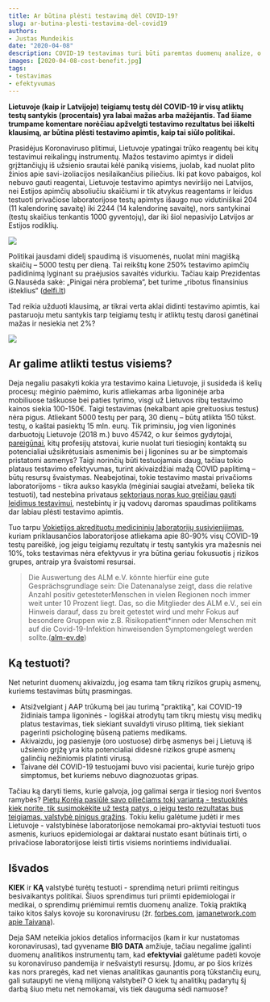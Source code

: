 ```yaml
---
title: Ar būtina plėsti testavimą dėl COVID-19?
slug: ar-butina-plesti-testavima-del-covid19
authors:
- Justas Mundeikis
date: "2020-04-08"
description: COVID-19 testavimas turi būti paremtas duomenų analize, o sprendimą ką ir kiek testuoti turi priimti epidemiologai, o ne politikai
images: [2020-04-08-cost-benefit.jpg]
tags:
- testavimas
- efektyvumas
---
```


**Lietuvoje (kaip ir Latvijoje) teigiamų testų dėl COVID-19 ir visų atliktų testų santykis (procentais) yra labai mažas arba mažėjantis. Tad šiame trumpame komentare norėčiau apžvelgti testavimo rezultatus bei iškelti klausimą, ar būtina plėsti testavimo apimtis, kaip tai siūlo politikai.**<!--more-->

Prasidėjus Koronaviruso plitimui, Lietuvoje ypatingai trūko reagentų bei kitų testavimui reikalingų instrumentų. Mažos testavimo apimtys ir dideli grįžtančiųjų iš užsienio srautai kėlė paniką visiems, juolab, kad nuolat plito žinios apie savi-izoliacijos nesilaikančius piliečius. Iki pat kovo pabaigos, kol nebuvo gauti reagentai, Lietuvoje testavimo apimtys neviršijo nei Latvijos, nei Estijos apimčių absoliučiu skaičiumi ir tik atvykus reagentams ir leidus testuoti privačiose laboratorijose testų apimtys išaugo nuo vidutiniškai 204 (11 kalendorinę savaitę) iki 2244 (14 kalendorinę savaitę), nors santykinai (testų skaičius tenkantis 1000 gyventojų), dar iki šiol nepasivijo Latvijos ar Estijos rodiklių.

![](/post/2020-04-08-ar-butina-plesti-testavima_files/2020-04-08-tested-number.png)

Politikai jausdami didelį spaudimą iš visuomenės, nuolat mini magišką skaičių – 5000 testų per dieną. Tai reikštų kone 250% testavimo apimčių padidinimą lyginant su praėjusios savaitės vidurkiu. Tačiau kaip Prezidentas G.Nausėda sakė: „Pinigai nėra problema“, bet turime „ribotus finansinius išteklius“ ([delfi.lt](https://www.delfi.lt/news/daily/lithuania/nauseda-karantinas-bus-pratestas.d?id=83981057))

Tad reikia užduoti klausimą, ar tikrai verta aklai didinti testavimo apimtis, kai pastaruoju metu santykis tarp teigiamų testų ir atliktų testų darosi ganėtinai mažas ir nesiekia net 2%?

![](/post/2020-04-08-ar-butina-plesti-testavima_files/2020-04-08-positive-to-total.png)

## Ar galime atlikti testus visiems?

Deja negaliu pasakyti kokia yra testavimo kaina Lietuvoje, ji susideda iš kelių procesų: mėginio paėmimo, kuris atliekamas arba ligoninėje arba mobiliuose taškuose bei paties tyrimo, visgi  už Lietuvos ribų testavimo kainos siekia 100-150€. Taigi testavimas (nekalbant apie greituosius testus) nėra pigus. Atliekant 5000 testų per parą, 30 dienų – būtų atlikta 150 tūkst. testų, o kaštai pasiektų 15 mln. eurų. Tik priminsiu, jog vien ligoninės darbuotojų Lietuvoje (2018 m.) buvo 45742, o kur šeimos gydytojai, [pareigūnai](https://www.diena.lt/naujienos/lietuva/salies-pulsas/nesulauke-sam-atsakymo-pareigunai-praso-premjero-leidimo-testuotis-del-koronaviruso-961422), kitų profesijų atstovai, kurie nuolat turi tiesioginį kontaktą su potencialiai užsikrėtusiais asmenimis bei į ligonines su ar be simptomais pristatomi asmenys? Taigi norinčių būti testuojamais daug, tačiau tokio plataus testavimo efektyvumas, turint akivaizdžiai mažą COVID paplitimą – būtų resursų švaistymas. Neabejotinai, tokie testavimo mastai privačioms laboratorijoms - tikra aukso kasykla (mėginiai saugiai atvežami, belieka tik testuoti), tad nestebina privataus [sektoriaus noras kuo greičiau gauti leidimus testavimui](http://sam.lrv.lt/lt/naujienos/ieskoma-galimybiu-plesti-tyrimu-koronavirusinei-infekcijai-nustatyti-apimtis-1), nestebintų ir jų vadovų daromas spaudimas politikams dar labiau plėsti testavimo apimtis.

Tuo tarpu [Vokietijos akredituotų medicininių laboratorijų susivienijimas](https://www.alm-ev.de), kuriam priklausančios laboratorijose atliekama apie 80-90% visų COVID-19 testų pareiškė, jog jeigu teigiamų rezultatų ir testų santykis yra mažesnis nei 10%, toks testavimas nėra efektyvus ir yra būtina geriau fokusuotis į rizikos grupes, antraip yra švaistomi resursai.

>Die Auswertung des ALM e.V. könnte hierfür eine gute Gesprächsgrundlage sein: Die Datenanalyse zeigt, dass die relative Anzahl positiv getesteterMenschen in vielen Regionen noch immer weit unter 10 Prozent liegt. Das, so die Mitglieder des ALM e.V., sei ein Hinweis darauf, dass zu breit getestet wird und mehr Fokus auf besondere Gruppen wie z.B. Risikopatient*innen oder Menschen mit auf die Covid-19-Infektion hinweisenden Symptomengelegt werden sollte.([alm-ev.de](https://www.alm-ev.de/files/site-files/08%20Pressemitteilungen%20ALM/2020/240320-PM-ALM-Coronatests.pdf))

## Ką testuoti?

Net neturint duomenų akivaizdu, jog esama tam tikrų rizikos grupių asmenų, kuriems testavimas būtų prasmingas.

* Atsižvelgiant į AAP trūkumą bei jau turimą "praktiką", kai COVID-19 židiniais tampa ligoninės - logiškai atrodytų tam tikrų miestų visų medikų platus testavimas, tiek siekiant suvaldyti viruso plitimą, tiek siekiant pagerinti psichologinę būseną patiems medikams.
* Akivaizdu, jog pasienyje (oro uostuose) dirbę asmenys bei į Lietuvą iš užsienio grįžę yra kita potencialiai didesnė rizikos grupė asmenų galinčių nežiniomis platinti virusą.
* Taivane dėl COVID-19 testuojami buvo visi pacientai, kurie turėjo gripo simptomus, bet kuriems nebuvo diagnozuotas gripas.

Tačiau ką daryti tiems, kurie galvoja, jog galimai serga ir tiesiog nori šventos ramybės? [Pietų Korėja pasiūlė savo piliečiams tokį variantą - testuokitės kiek norite, tik susimokėkite už testą patys, o jeigu testo rezultatas bus teigiamas, valstybė pinigus grąžins](https://www.youtube.com/watch?v=gAk7aX5hksU). Tokiu keliu galėtume judėti ir mes Lietuvoje - valstybinėse laboratorijose nemokamai pro-aktyviai testuoti tuos asmenis, kuriuos epidemiologai ar daktarai nustato esant būtinais tirti, o privačiose laboratorijose leisti tirtis visiems norintiems individualiai.

## Išvados

**KIEK** ir **KĄ** valstybė turėtų testuoti - sprendimą neturi priimti reitingus besivaikantys politikai. Šiuos sprendimus turi priimti epidemiologai ir medikai, o sprendimų priėmimui remtis duomenų analize. Tokią praktiką taiko kitos šalys kovoje su koronavirusu (žr. [forbes.com](https://www.forbes.com/sites/bernardmarr/2020/03/13/coronavirus-how-artificial-intelligence-data-science-and-technology-is-used-to-fight-the-pandemic/), [jamanetwork.com apie Taivaną](https://jamanetwork.com/journals/jama/fullarticle/2762689)).

Deja SAM neteikia jokios detalios informacijos (kam ir kur nustatomas koronavirusas), tad gyvename **BIG DATA** amžiuje, tačiau negalime įgalinti duomenų analitikos instrumentų tam, kad **efektyviai** galėtume padėti kovoje su koronaviruso pandemija ir nešvaistyti resursų. Įdomu, ar po šios krizės kas nors praregės, kad net vienas analitikas gaunantis porą tūkstančių eurų, gali sutaupyti ne vieną milijoną valstybei? O kiek tų analitikų padarytų šį darbą šiuo metu net nemokamai, vis tiek dauguma sėdi namuose?
